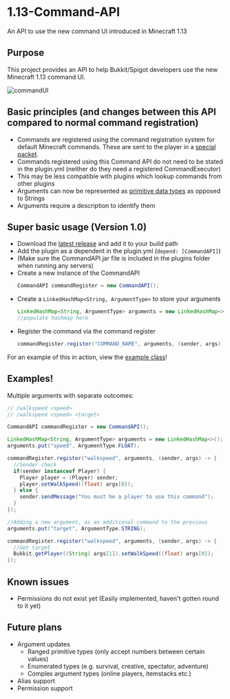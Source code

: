 # 1.13-Command-API
An API to use the new command UI introduced in Minecraft 1.13

## Purpose
This project provides an API to help Bukkit/Spigot developers use the new Minecraft 1.13 command UI.

![commandUI](https://i.imgur.com/aTJa77G.gif "commandUI")

## Basic principles (and changes between this API compared to normal command registration)
- Commands are registered using the command registration system for default Minecraft commands. These are sent to the player in a [special packet](https://wiki.vg/Command_Data).
- Commands registered using this Command API do not need to be stated in the plugin.yml (neither do they need a registered CommandExecutor)
- This may be less compatible with plugins which lookup commands from other plugins
- Arguments can now be represented as [primitive data types](https://docs.oracle.com/javase/tutorial/java/nutsandbolts/datatypes.html) as opposed to Strings
- Arguments require a description to identify them

## Super basic usage (Version 1.0)

* Download the [latest release](https://github.com/JorelAli/1.13-Command-API/releases/latest) and add it to your build path
* Add the plugin as a dependent in the plugin.yml (`depend: [CommandAPI]`)
* (Make sure the CommandAPI.jar file is included in the plugins folder when running any servers)
* Create a new instance of the CommandAPI
  ```java
  CommandAPI commandRegister = new CommandAPI();
  ```
* Create a `LinkedHashMap<String, ArgumentType>` to store your arguments
  ```java
  LinkedHashMap<String, ArgumentType> arguments = new LinkedHashMap<>();
  //populate hashmap here
  ```
* Register the command via the command register
  ```java
  commandRegister.register("COMMAND_NAME", arguments, (sender, args) -> {/* Command execution goes here */});
  ```

For an example of this in action, view the [example class](https://github.com/JorelAli/1.13-Command-API/blob/master/1.13CommandAPI/src/io/github/jorelali/commandapi/Example.java)!

## Examples!

Multiple arguments with separate outcomes:
```java
// /walkspeed <speed>
// /walkspeed <speed> <target>

CommandAPI commandRegister = new CommandAPI();

LinkedHashMap<String, ArgumentType> arguments = new LinkedHashMap<>();
arguments.put("speed", ArgumentType.FLOAT);

commandRegister.register("walkspeed", arguments, (sender, args) -> {
  //Sender check 
  if(sender instanceof Player) {
    Player player = (Player) sender;
    player.setWalkSpeed((float) args[0]);
  } else {
    sender.sendMessage("You must be a player to use this command");
  }
});

//Adding a new argument, as an additional command to the previous
arguments.put("target", ArgumentType.STRING);

commandRegister.register("walkspeed", arguments, (sender, args) -> {
  //Get target
  Bukkit.getPlayer((String) args[1]).setWalkSpeed((float) args[0]);
});
```

## Known issues
- Permissions do not exist yet (Easily implemented, haven't gotten round to it yet)

## Future plans
- Argument updates
  - Ranged primitive types (only accept numbers between certain values)
  - Enumerated types (e.g. survival, creative, spectator, adventure)
  - Complex argument types (online players, itemstacks etc.)
- Alias support
- Permission support
